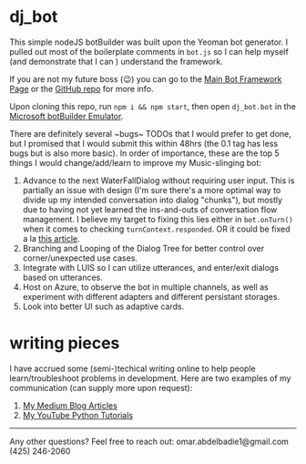 # dj_bot

This simple nodeJS botBuilder was built upon the Yeoman bot generator. I pulled out most of the boilerplate comments in `bot.js` so I can help myself (and demonstrate that I can ) understand the framework. 

If you are not my future boss (:wink:) you can go to the [Main Bot Framework Page](https://dev.botframework.com) or the [GitHub repo](https://github.com/Microsoft/BotBuilder/) for more info.

Upon cloning this repo, run `npm i && npm start`, then open `dj_bot.bot` in the [Microsoft botBuilder Emulator](https://github.com/Microsoft/BotFramework-Emulator).

There are definitely several ~bugs~ TODOs that I would prefer to get done, but I promised that I would submit this within 48hrs (the 0.1 tag has less bugs but is also more basic). In order of importance, these are the top 5 things I would change/add/learn to improve my Music-slinging bot:
1. Advance to the next WaterFallDialog without requiring user input. This is partially an issue with design (I'm sure there's a more optimal way to divide up my intended conversation into dialog "chunks"), but mostly due to having not yet learned the ins-and-outs of conversation flow management. I believe my target to fixing this lies either in `bot.onTurn()` when it comes to checking `turnContext.responded`. OR it could be fixed a la [this article](https://docs.microsoft.com/en-us/azure/bot-service/nodejs/bot-builder-nodejs-dialog-waterfall?view=azure-bot-service-3.0#advance-the-waterfall).
2. Branching and Looping of the Dialog Tree for better control over corner/unexpected use cases. 
3. Integrate with LUIS so I can utilize utterances, and enter/exit dialogs based on utterances.
4. Host on Azure, to observe the bot in multiple channels, as well as experiment with different adapters and different persistant storages.
5. Look into better UI such as adaptive cards.

# writing pieces
I have accrued some (semi-)techical writing online to help people learn/troubleshoot problems in development. Here are two examples of my communication (can supply more upon request):
1. [My Medium Blog Articles](https://medium.com/@omar.abdelbadie1)
2. [My YouTube Python Tutorials](https://www.youtube.com/channel/UCVR7Wz3INGwnyP0L5uuye7Q?view_as=subscriber)

<hr>
Any other questions? Feel free to reach out:
omar.abdelbadie1@gmail.com
(425) 246-2060
